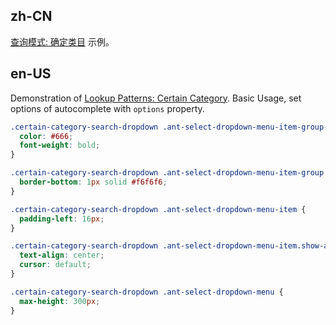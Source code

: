 ## zh-CN

[查询模式: 确定类目](https://ant.design/docs/spec/reaction#lookup-patterns) 示例。

## en-US

Demonstration of [Lookup Patterns: Certain Category](https://ant.design/docs/spec/reaction#lookup-patterns). Basic Usage, set options of autocomplete with `options` property.

```css
.certain-category-search-dropdown .ant-select-dropdown-menu-item-group-title {
  color: #666;
  font-weight: bold;
}

.certain-category-search-dropdown .ant-select-dropdown-menu-item-group {
  border-bottom: 1px solid #f6f6f6;
}

.certain-category-search-dropdown .ant-select-dropdown-menu-item {
  padding-left: 16px;
}

.certain-category-search-dropdown .ant-select-dropdown-menu-item.show-all {
  text-align: center;
  cursor: default;
}

.certain-category-search-dropdown .ant-select-dropdown-menu {
  max-height: 300px;
}
```
